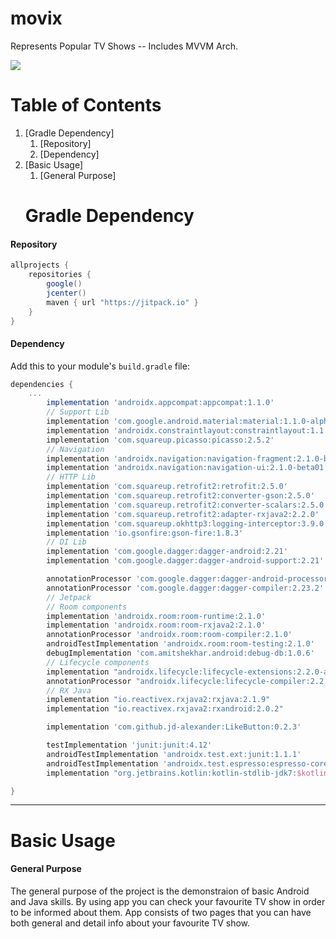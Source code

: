 # movix
Represents Popular TV Shows -- Includes MVVM Arch.

![](movix.gif)

# Table of Contents

1. [Gradle Dependency]
   1. [Repository]
   2. [Dependency]
2. [Basic Usage]
   1. [General Purpose]   
   # Gradle Dependency


#### Repository

```gradle
allprojects {
    repositories {
        google()
        jcenter()
        maven { url "https://jitpack.io" }
    }
}
```

#### Dependency

Add this to your module's `build.gradle` file:

```gradle
dependencies {
	...
	    implementation 'androidx.appcompat:appcompat:1.1.0'
	    // Support Lib
	    implementation 'com.google.android.material:material:1.1.0-alpha10'
	    implementation 'androidx.constraintlayout:constraintlayout:1.1.3'
	    implementation 'com.squareup.picasso:picasso:2.5.2'
	    // Navigation
	    implementation 'androidx.navigation:navigation-fragment:2.1.0-beta01'
	    implementation 'androidx.navigation:navigation-ui:2.1.0-beta01'
	    // HTTP Lib
	    implementation 'com.squareup.retrofit2:retrofit:2.5.0'
	    implementation 'com.squareup.retrofit2:converter-gson:2.5.0'
	    implementation 'com.squareup.retrofit2:converter-scalars:2.5.0'
	    implementation 'com.squareup.retrofit2:adapter-rxjava2:2.2.0'
	    implementation 'com.squareup.okhttp3:logging-interceptor:3.9.0'
	    implementation 'io.gsonfire:gson-fire:1.8.3'
	    // DI Lib
	    implementation 'com.google.dagger:dagger-android:2.21'
	    implementation 'com.google.dagger:dagger-android-support:2.21'

	    annotationProcessor 'com.google.dagger:dagger-android-processor:2.23.2'
	    annotationProcessor 'com.google.dagger:dagger-compiler:2.23.2'
	    // Jetpack
	    // Room components
	    implementation 'androidx.room:room-runtime:2.1.0'
	    implementation 'androidx.room:room-rxjava2:2.1.0'
	    annotationProcessor 'androidx.room:room-compiler:2.1.0'
	    androidTestImplementation 'androidx.room:room-testing:2.1.0'
	    debugImplementation 'com.amitshekhar.android:debug-db:1.0.6'
	    // Lifecycle components
	    implementation "androidx.lifecycle:lifecycle-extensions:2.2.0-alpha02"
	    annotationProcessor "androidx.lifecycle:lifecycle-compiler:2.2.0-alpha02"
	    // RX Java
	    implementation "io.reactivex.rxjava2:rxjava:2.1.9"
	    implementation "io.reactivex.rxjava2:rxandroid:2.0.2"

	    implementation 'com.github.jd-alexander:LikeButton:0.2.3'

	    testImplementation 'junit:junit:4.12'
	    androidTestImplementation 'androidx.test.ext:junit:1.1.1'
	    androidTestImplementation 'androidx.test.espresso:espresso-core:3.2.0'
	    implementation "org.jetbrains.kotlin:kotlin-stdlib-jdk7:$kotlin_version"

}
```
---

  # Basic Usage

#### General Purpose

The general purpose of the project is the demonstraion of basic Android and Java skills. By using app you can check your favourite TV show in order to be informed about them. App consists of two pages that you can have both general and detail info about your favourite TV show.
